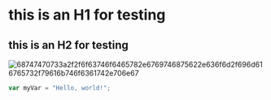 # this is an H1 for testing
## this is an H2 for testing

![68747470733a2f2f6f63746f6465782e6769746875622e636f6d2f696d616765732f79616b746f6361742e706e67](https://github.com/alymedhat10/skills-communicate-using-markdown/assets/48028013/0de3fd91-b129-4df8-96d4-385232678243)


``` javascript
var myVar = "Hello, world!";
```
